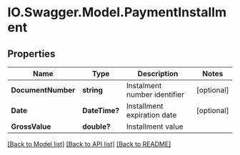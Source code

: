# IO.Swagger.Model.PaymentInstallment
## Properties

Name | Type | Description | Notes
------------ | ------------- | ------------- | -------------
**DocumentNumber** | **string** | Instalment number identifier | [optional] 
**Date** | **DateTime?** | Installment expiration date | [optional] 
**GrossValue** | **double?** | Installment value | 

[[Back to Model list]](../README.md#documentation-for-models) [[Back to API list]](../README.md#documentation-for-api-endpoints) [[Back to README]](../README.md)

